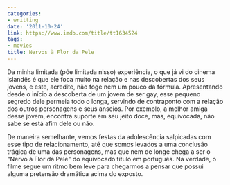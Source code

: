 ```yaml
---
categories:
- writting
date: '2011-10-24'
link: https://www.imdb.com/title/tt1634524
tags:
- movies
title: Nervos à Flor da Pele
---
```


Da minha limitada (põe limitada nisso) experiência, o que já vi do cinema islandês é que ele foca muito na relação e nas descobertas dos seus jovens, e este, acredite, não foge nem um pouco da fórmula. Apresentando desde o início a descoberta de um jovem de ser gay, esse pequeno segredo dele permeia todo o longa, servindo de contraponto com a relação dos outros personagens e seus anseios. Por exemplo, a melhor amiga desse jovem, encontra suporte em seu jeito doce, mas, equivocada, não sabe se está afim dele ou não.

De maneira semelhante, vemos festas da adolescência salpicadas com esse tipo de relacionamento, até que somos levados a uma conclusão trágica de uma das personagens, mas que nem de longe chega a ser o "Nervo à Flor da Pele" do equivocado título em português. Na verdade, o filme segue um ritmo bem leve para chegarmos a pensar que possui alguma pretensão dramática acima do exposto.